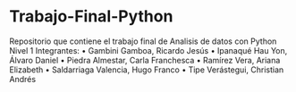 # Trabajo-Final-Python
Repositorio que contiene el trabajo final de Analisis de datos con Python Nivel 1
Integrantes:
•	Gambini Gamboa, Ricardo Jesús
•	Ipanaqué Hau Yon, Álvaro Daniel
•	Piedra Almestar, Carla Franchesca
•	Ramírez Vera, Ariana Elizabeth 
•	Saldarriaga Valencia, Hugo Franco
•	Tipe Verástegui, Christian Andrés

